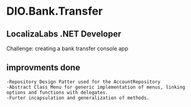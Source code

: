 # DIO.Bank.Transfer
## LocalizaLabs .NET Developer
Challenge: creating a bank transfer console app

## improvments done

    -Repository Design Patter used for the AccountRepository
    -Abstract Class Menu for generic implementation of menus, linking options and functions with delegates.
    -Furter incapsulation and generalization of methods.
